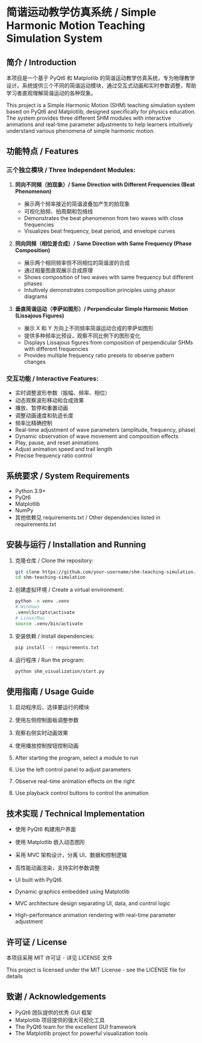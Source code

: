 # 简谐运动教学仿真系统 / Simple Harmonic Motion Teaching Simulation System

## 简介 / Introduction

本项目是一个基于 PyQt6 和 Matplotlib 的简谐运动教学仿真系统，专为物理教学设计。系统提供三个不同的简谐运动模块，通过交互式动画和实时参数调整，帮助学习者直观理解简谐运动的各种现象。

This project is a Simple Harmonic Motion (SHM) teaching simulation system based on PyQt6 and Matplotlib, designed specifically for physics education. The system provides three different SHM modules with interactive animations and real-time parameter adjustments to help learners intuitively understand various phenomena of simple harmonic motion.

## 功能特点 / Features

### 三个独立模块 / Three Independent Modules:

1. **同向不同频（拍现象）/ Same Direction with Different Frequencies (Beat Phenomenon)**

   - 展示两个频率接近的简谐波叠加产生的拍现象
   - 可视化拍频、拍周期和包络线
   - Demonstrates the beat phenomenon from two waves with close frequencies
   - Visualizes beat frequency, beat period, and envelope curves

2. **同向同频（相位差合成）/ Same Direction with Same Frequency (Phase Composition)**

   - 展示两个相同频率但不同相位的简谐波的合成
   - 通过相量图直观展示合成原理
   - Shows composition of two waves with same frequency but different phases
   - Intuitively demonstrates composition principles using phasor diagrams

3. **垂直简谐运动（李萨如图形）/ Perpendicular Simple Harmonic Motion (Lissajous Figures)**
   - 展示 X 和 Y 方向上不同频率简谐运动合成的李萨如图形
   - 提供多种频率比预设，观察不同比例下的图形变化
   - Displays Lissajous figures from composition of perpendicular SHMs with different frequencies
   - Provides multiple frequency ratio presets to observe pattern changes

### 交互功能 / Interactive Features:

- 实时调整波形参数（振幅、频率、相位）
- 动态观察波形移动和合成效果
- 播放、暂停和重置动画
- 调整动画速度和轨迹长度
- 频率比精确控制
- Real-time adjustment of wave parameters (amplitude, frequency, phase)
- Dynamic observation of wave movement and composition effects
- Play, pause, and reset animations
- Adjust animation speed and trail length
- Precise frequency ratio control

## 系统要求 / System Requirements

- Python 3.9+
- PyQt6
- Matplotlib
- NumPy
- 其他依赖见 requirements.txt / Other dependencies listed in requirements.txt

## 安装与运行 / Installation and Running

1. 克隆仓库 / Clone the repository:

   ```bash
   git clone https://github.com/your-username/shm-teaching-simulation.git
   cd shm-teaching-simulation
   ```

2. 创建虚拟环境 / Create a virtual environment:

   ```bash
   python -m venv .venv
   # Windows
   .venv\Scripts\activate
   # Linux/Mac
   source .venv/bin/activate
   ```

3. 安装依赖 / Install dependencies:

   ```bash
   pip install -r requirements.txt
   ```

4. 运行程序 / Run the program:
   ```bash
   python shm_visualization/start.py
   ```

## 使用指南 / Usage Guide

1. 启动程序后，选择要运行的模块
2. 使用左侧控制面板调整参数
3. 观察右侧实时动画效果
4. 使用播放控制按钮控制动画

5. After starting the program, select a module to run
6. Use the left control panel to adjust parameters
7. Observe real-time animation effects on the right
8. Use playback control buttons to control the animation

## 技术实现 / Technical Implementation

- 使用 PyQt6 构建用户界面
- 使用 Matplotlib 嵌入动态图形
- 采用 MVC 架构设计，分离 UI、数据和控制逻辑
- 高性能动画渲染，支持实时参数调整

- UI built with PyQt6
- Dynamic graphics embedded using Matplotlib
- MVC architecture design separating UI, data, and control logic
- High-performance animation rendering with real-time parameter adjustment

## 许可证 / License

本项目采用 MIT 许可证 - 详见 LICENSE 文件

This project is licensed under the MIT License - see the LICENSE file for details

## 致谢 / Acknowledgements

- PyQt6 团队提供的优秀 GUI 框架
- Matplotlib 项目提供的强大可视化工具
- The PyQt6 team for the excellent GUI framework
- The Matplotlib project for powerful visualization tools
